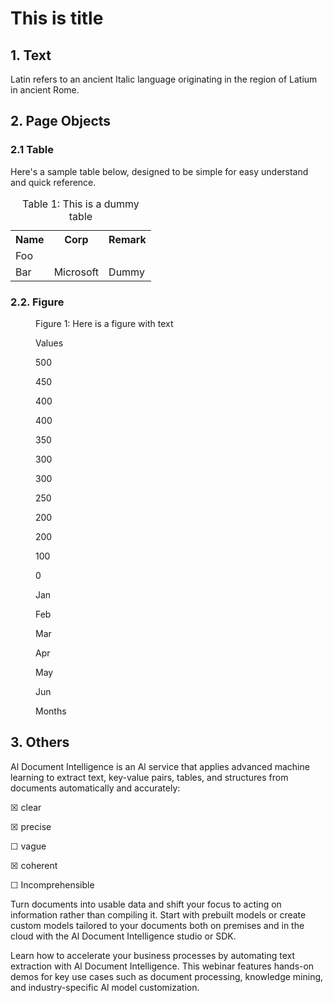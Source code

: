 <!-- PageHeader="This is the header of the document." -->


# This is title


## 1. Text

Latin refers to an ancient Italic language
originating in the region of Latium in
ancient Rome.


## 2. Page Objects


### 2.1 Table

Here's a sample table below, designed to
be simple for easy understand and quick
reference.


<table>
<caption>Table 1: This is a dummy table</caption>
<tr>
<th>Name</th>
<th>Corp</th>
<th>Remark</th>
</tr>
<tr>
<td>Foo</td>
<td></td>
<td></td>
</tr>
<tr>
<td>Bar</td>
<td>Microsoft</td>
<td>Dummy</td>
</tr>
</table>


### 2.2. Figure


<!-- FigureContent="**Title**: Monthly Values
**ChartType**: bar
**TopicKeywords**: Business and finance, Data analysis
**DetailedDescription**: The bar chart displays monthly values from January to June. Each month is represented by a bar with a specific height corresponding to its value. January has a value of 200, February 300, March 400, April 450, May 350, and June 250. The highest value is in April, while the lowest is in January.
**Summary**: The bar chart illustrates monthly values from January to June, showing a peak in April at 450 and a low in January at 200. The values fluctuate, with March and May also having relatively high values at 400 and 350, respectively.
**MarkdownDataTable**: | Month | Value |
|-------|-------|
| Jan   | 200   |
| Feb   | 300   |
| Mar   | 400   |
| Apr   | 450   |
| May   | 350   |
| Jun   | 250   |
**AxisTitles**
**AxisTitles.xAxisTitle**: Months
**AxisTitles.yAxisTitle**: Values
**FootnotesAndAnnotations**: 
" --><figure>
<figcaption>Figure 1: Here is a figure with text</figcaption>

Values

500

450

400

400

350

300

300

250

200

200

100

0

Jan

Feb

Mar

Apr

May

Jun

Months

</figure>


## 3. Others

Al Document Intelligence is an Al service
that applies advanced machine learning
to extract text, key-value pairs, tables,
and structures from documents
automatically and accurately:

☒
clear

☒
precise

☐
vague

☒
coherent

☐
Incomprehensible

Turn documents into usable data and
shift your focus to acting on information
rather than compiling it. Start with
prebuilt models or create custom models
tailored to your documents both on
premises and in the cloud with the Al
Document Intelligence studio or SDK.

Learn how to accelerate your business
processes by automating text extraction
with Al Document Intelligence. This
webinar features hands-on demos for key
use cases such as document processing,
knowledge mining, and industry-specific
Al model customization.

<!-- PageFooter="This is the footer of the document." -->
<!-- PageNumber="1 | Page" -->
